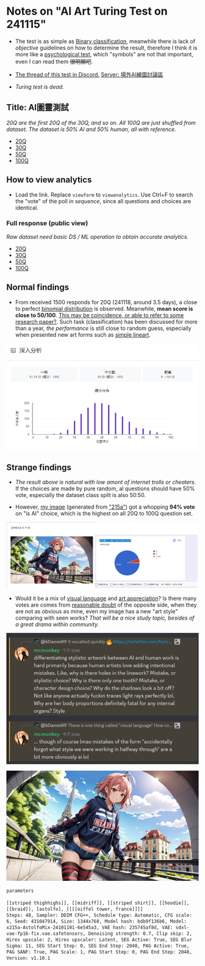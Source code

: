 # Notes on "AI Art Turing Test on 241115" #

- The test is as simple as [Binary classification](https://en.wikipedia.org/wiki/Binary_classification), meanwhile there is lack of *objective* guidelines on how to determine the result, therefore I think it is more like a [psychological test](https://en.wikipedia.org/wiki/Psychological_testing), which "symbols" are not that important, even I can read them ~~很明顯吧~~.

- [The thread of this test in Discord.](https://discord.com/channels/1027129024054575174/1305362631409926144) [Server: 場外AI繪圖討論區](https://discord.gg/FdvjW3jy) 

- *Turing test is dead.*

## Title: AI圖靈測試 ##

*20Q are the first 20Q of the 30Q, and so on. All 100Q are just shuffled from dataset. The dataset is 50% AI and 50% human, all with reference.*

- [20Q](https://forms.gle/2iTfiaCcwSSXWs6j8)
- [30Q](https://forms.gle/hzXRtphBZSoDcQcG9)
- [50Q](https://forms.gle/cp1EprygC6mKWrzq7)
- [100Q](https://forms.gle/AYR2JiyJuxviebTp7)

## How to view analytics ##

- Load the link. Replace `viewform` to `viewanalytics`. Use Ctrl+F to search the "vote" of the poll *in sequence*, since all questions and choices are identical. 

### Full response (public view) ###

*Raw dataset need basic DS / ML operation to obtain accurate analytics.*

- [20Q](https://docs.google.com/spreadsheets/d/1wW4e4eskJNQaL_HmkBIM1yPpIzGOrFC7MGcDZmnruQY/edit?usp=sharing)
- [30Q](https://docs.google.com/spreadsheets/d/1QgMRNW6ytQ91SNDuGuEF4P39JVRwMisca584Wv8HB-o/edit?usp=sharing)
- [50Q](https://docs.google.com/spreadsheets/d/1fGnuXlztDtdIiBbvqUn29T3flBG-kIqQ-LdKMSaMcHE/edit?usp=sharing)
- [100Q](https://docs.google.com/spreadsheets/d/1LPfiOEMtiyB8pIZ9Pm-_Jgja7htJslsiNgk9AImgSzM/edit?usp=sharing)

## Normal findings ##

- From received 1500 responds for 20Q (241118, around 3.5 days), a close to perfect [binomial distribution](https://en.wikipedia.org/wiki/Binomial_distribution) is observed. Meanwhile, **mean score is close to 50/100**. [This may be coincidence, or able to refer to some research paper?](https://stats.stackexchange.com/questions/376512/do-test-scores-really-follow-a-normal-distribution). Such task (classification) has been discussed for more than a year, *the performance* is still close to random guess, especially when presented new art forms such as [simple lineart](https://x.com/furkiwi/status/1856654658540097868).

![24111802.png](./img/24111802.png) 

## Strange findings ## 

- *The result above is natural with low amont of internet trolls or cheaters.* If the choices are made by pure random, al questions should have 50% vote, especially the dataset class split is also 50:50.

- However, [my image](https://www.pixiv.net/en/artworks/124431314) (generated from ["215a"](../ch01/della.md#spinoff-dgmla)) got a whopping **94% vote** on "is AI" choice, which is the highest on all 20Q to 100Q question set.

![24111801.jpg](./img/24111801.jpg) 

- Would it be a mix of [visual language](https://en.wikipedia.org/wiki/Visual_language) and [art appreciation](https://human.libretexts.org/Bookshelves/Art/A_World_Perspective_of_Art_Appreciation_(Gustlin_and_Gustlin)/01%3A_A_World_Perspective_of_Art_Appreciation/1.01%3A_What_Is_Art_Appreciation)? Is there many votes are comes from [reasonable doubt](https://en.wikipedia.org/wiki/Reasonable_doubt) of the opposite side, when they are not as obvious as mine, even my image has a new "art style" comparing with seen works? *That will be a nice study topic, besides of a great drama within community.*

![24111803.jpg](./img/24111803.jpg) 

![241046-431047914-2688-1536-6-48-20241030014610.jpg](./img/241046-431047914-2688-1536-6-48-20241030014610.jpg)

```
parameters

[[striped thighhighs]], [[midriff]], [[striped shirt]], [[hoodie]], [[braid]], [astolfo], [[[[eiffel tower, france]]]]
Steps: 48, Sampler: DDIM CFG++, Schedule type: Automatic, CFG scale: 6, Seed: 431047914, Size: 1344x768, Model hash: bdb9f136b6, Model: x215a-AstolfoMix-24101101-6e545a3, VAE hash: 235745af8d, VAE: sdxl-vae-fp16-fix.vae.safetensors, Denoising strength: 0.7, Clip skip: 2, Hires upscale: 2, Hires upscaler: Latent, SEG Active: True, SEG Blur Sigma: 11, SEG Start Step: 0, SEG End Step: 2048, PAG Active: True, PAG SANF: True, PAG Scale: 1, PAG Start Step: 0, PAG End Step: 2048, Version: v1.10.1
```